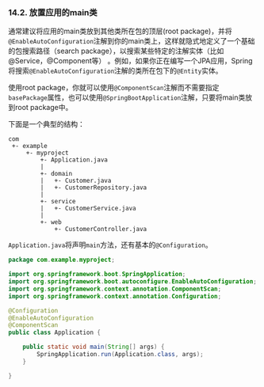 ### 14.2. 放置应用的main类

通常建议将应用的main类放到其他类所在包的顶层(root package)，并将`@EnableAutoConfiguration`注解到你的main类上，这样就隐式地定义了一个基础的包搜索路径（search package），以搜索某些特定的注解实体（比如@Service，@Component等）
。例如，如果你正在编写一个JPA应用，Spring将搜索`@EnableAutoConfiguration`注解的类所在包下的`@Entity`实体。

使用root package，你就可以使用`@ComponentScan`注解而不需要指定`basePackage`属性，也可以使用`@SpringBootApplication`注解，只要将main类放到root package中。

下面是一个典型的结构：
```shell
com
 +- example
     +- myproject
         +- Application.java
         |
         +- domain
         |   +- Customer.java
         |   +- CustomerRepository.java
         |
         +- service
         |   +- CustomerService.java
         |
         +- web
             +- CustomerController.java
```
`Application.java`将声明`main`方法，还有基本的`@Configuration`。
```java
package com.example.myproject;

import org.springframework.boot.SpringApplication;
import org.springframework.boot.autoconfigure.EnableAutoConfiguration;
import org.springframework.context.annotation.ComponentScan;
import org.springframework.context.annotation.Configuration;

@Configuration
@EnableAutoConfiguration
@ComponentScan
public class Application {

    public static void main(String[] args) {
        SpringApplication.run(Application.class, args);
    }

}
```
